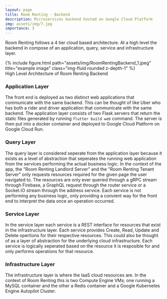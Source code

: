 ```yaml
---
layout: page
title: Room Renting - Backend
description: Microservices backend hosted on Google Cloud Platform
img: assets/img/7.jpg
importance: 3
---
```


Room Renting follows a 4 tier cloud based architecture. At a high level the backend in compose of an application, query, service and infrastructure layer.

<div class="row">
    <div class="col-sm mt-3 mt-md-0">
        {% include figure.html path="assets/img/RoomRentingBackend_1.jpeg" title="example image" class="img-fluid rounded z-depth-1" %}
    </div>
</div>
<div class="caption">
    High Level Architecture of Room Renting Backend
</div>

### Application Layer
The front end is deployed as two distinct web applications that communicate with the same backend. This can be thought of like Uber who has both a rider and driver application that communicate with the same backend. The application layer consists of two Flask servers that return the static files generated by running ```flutter build web``` command. The server is then put into a docker container and deployed to Google Cloud Platform on Google Cloud Run.

### Query Layer
The query layer is considered seperate from the application layer because it exists as a level of abstraction that seperates the running web application from the services performing the actual business logic. In the context of the app, the "Room Renting Landlord Server" and the "Room Renting Tenant Server" only requests resources required for the given page the user navigated to. The resources are only ever queried through a gRPC stream through Firebase, a GraphQL request through the router service or a Socket.IO stream through the address service. Each service is not performing any business logic, only providing a convient way for the front end to interpret the data once an operation occurred. 

### Service Layer
In the service layer each service is a REST interface for resources that exist in the infrastructure layer. Each service provides Create, Read, Update and Delete opertions for their respective resources. This could also be thought of as a layer of abstraction for the underlying cloud infrastructure. Each service is logically seperated based on the resource it is resposible for and only performs operations for that resource.

### Infrastructure Layer
The infrastructure layer is where the IaaS cloud resources are. In the context of Room Renting this is two Compute Engine VMs; one running a MySQL container and the other a Redis container and a Google Kubernetes Engine Autopilot Cluster. 

